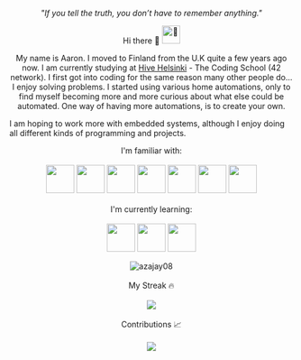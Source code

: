 <p align="center">
 <i>"If you tell the truth, you don’t have to remember anything."</i>
</p>

<p align="center">
 </a >
 Hi there 👋 <picture><source srcset="https://fonts.gstatic.com/s/e/notoemoji/latest/1f44b/512.webp" type="image/webp"><img src="https://fonts.gstatic.com/s/e/notoemoji/latest/1f44b/512.gif" alt="👋"  width="32" height="32"></picture>
  </a >
</p>


<p align="center">
My name is Aaron. I moved to Finland from the U.K quite a few years ago now. I am currently studying at <a href="https://www.hive.fi/en/">Hive Helsinki</a> - The Coding School (42 network). I first got into coding for the same reason many other people do... I enjoy solving problems. I started using various home automations, only to find myself becoming more and more curious about what else could be automated. One way of having more automations, is to create your own.

I am hoping to work more with embedded systems, although I enjoy doing all different kinds of programming and projects.
 
</p> 

<p align="center">
I'm familiar with: <br /> <br />

</a > 
<img src="https://cdn.jsdelivr.net/gh/devicons/devicon/icons/c/c-original.svg" width="50" height="50"/>  <img src="https://cdn.jsdelivr.net/gh/devicons/devicon/icons/python/python-original.svg" width="50" height="50"/>  <img src="https://cdn.jsdelivr.net/gh/devicons/devicon/icons/bash/bash-original.svg" width="50" height="50"/>  <img src="https://cdn.jsdelivr.net/gh/devicons/devicon/icons/git/git-original.svg" width="50" height="50"/>  <img src="https://cdn.jsdelivr.net/gh/devicons/devicon/icons/vscode/vscode-original.svg" width="50" height="50"/>  <img src="https://cdn.jsdelivr.net/gh/devicons/devicon/icons/vim/vim-original.svg" width="50" height="50"/>  <img src="https://cdn.jsdelivr.net/gh/devicons/devicon/icons/raspberrypi/raspberrypi-original.svg" width="50" height="50"/>
</a > <br /> <br />
</a >
I'm currently learning: <br /> <br />
</a >
<img src="https://cdn.jsdelivr.net/gh/devicons/devicon/icons/cplusplus/cplusplus-original.svg" width="50" height="50"/> <img src="https://cdn.jsdelivr.net/gh/devicons/devicon/icons/java/java-original-wordmark.svg" width="50" height="50"/> <img src="https://cdn.jsdelivr.net/gh/devicons/devicon/icons/scala/scala-original.svg" width="50" height="50"/>

</p> 

<p align="center">
  <img src="https://github-readme-stats.vercel.app/api/top-langs?username=azajay08&show_icons=true&theme=chartreuse-dark&hide_border=true&hide=assembly,ruby&locale=en&card_width=699" alt="azajay08" />
 </a > <br /> <br />
  My Streak 🔥 <br /> <br />
 </a >
  <img src="https://streak-stats.demolab.com?user=azajay08&theme=chartreuse-dark&hide_border=true&card_width=699)](https://git.io/streak-stats)" />
 </a > <br /> <br />
  Contributions 📈 <br /> <br />
  <img src="https://github-profile-summary-cards.vercel.app/api/cards/profile-details?username=azajay08&theme=chartreuse_dark" />
 </a >
</p>

